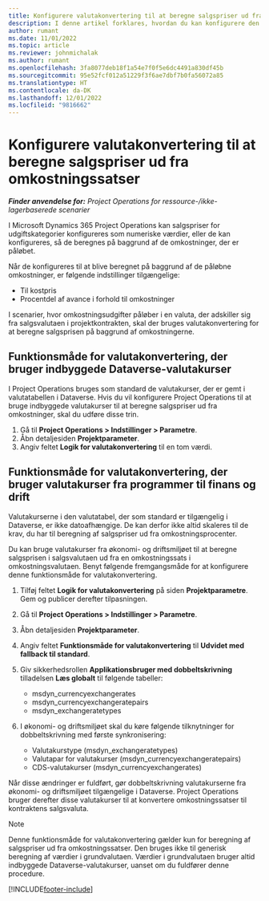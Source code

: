 ```yaml
---
title: Konfigurere valutakonvertering til at beregne salgspriser ud fra omkostningssatser
description: I denne artikel forklares, hvordan du kan konfigurere den funktionsmåde for valutakonvertering, der bruges i Microsoft Dynamics 365 Project Operations , når salgstransaktioner oprettes ud fra omkostningstransaktioner.
author: rumant
ms.date: 11/01/2022
ms.topic: article
ms.reviewer: johnmichalak
ms.author: rumant
ms.openlocfilehash: 3fa8077deb18f1a54e7f0f5e6dc4491a830df45b
ms.sourcegitcommit: 95e52fcf012a51229f3f6ae7dbf7b0fa56072a85
ms.translationtype: HT
ms.contentlocale: da-DK
ms.lasthandoff: 12/01/2022
ms.locfileid: "9816662"
---
```

# <a name="set-up-currency-conversion-to-calculate-sales-prices-from-cost-rates"></a>Konfigurere valutakonvertering til at beregne salgspriser ud fra omkostningssatser

_**Finder anvendelse for:** Project Operations for ressource-/ikke-lagerbaserede scenarier_

I Microsoft Dynamics 365 Project Operations kan salgspriser for udgiftskategorier konfigureres som numeriske værdier, eller de kan konfigureres, så de beregnes på baggrund af de omkostninger, der er påløbet.

Når de konfigureres til at blive beregnet på baggrund af de påløbne omkostninger, er følgende indstillinger tilgængelige:

- Til kostpris
- Procentdel af avance i forhold til omkostninger

I scenarier, hvor omkostningsudgifter påløber i en valuta, der adskiller sig fra salgsvalutaen i projektkontrakten, skal der bruges valutakonvertering for at beregne salgsprisen på baggrund af omkostningerne.

## <a name="currency-conversion-behavior-that-uses-native-dataverse-exchange-rates"></a>Funktionsmåde for valutakonvertering, der bruger indbyggede Dataverse-valutakurser

I Project Operations bruges som standard de valutakurser, der er gemt i valutatabellen i Dataverse. Hvis du vil konfigurere Project Operations til at bruge indbyggede valutakurser til at beregne salgspriser ud fra omkostninger, skal du udføre disse trin.

1. Gå til **Project Operations \> Indstillinger \> Parametre**.
1. Åbn detaljesiden **Projektparameter**.
1. Angiv feltet **Logik for valutakonvertering** til en tom værdi.

## <a name="currency-conversion-behavior-that-uses-exchange-rates-from-finance-and-operations-apps"></a>Funktionsmåde for valutakonvertering, der bruger valutakurser fra programmer til finans og drift

Valutakurserne i den valutatabel, der som standard er tilgængelig i Dataverse, er ikke datoafhængige. De kan derfor ikke altid skaleres til de krav, du har til beregning af salgspriser ud fra omkostningsprocenter.

Du kan bruge valutakurser fra økonomi- og driftsmiljøet til at beregne salgsprisen i salgsvalutaen ud fra en omkostningssats i omkostningsvalutaen. Benyt følgende fremgangsmåde for at konfigurere denne funktionsmåde for valutakonvertering.

1. Tilføj feltet **Logik for valutakonvertering** på siden **Projektparametre**. Gem og publicer derefter tilpasningen.
1. Gå til **Project Operations \> Indstillinger \> Parametre**.
1. Åbn detaljesiden **Projektparameter**. 
1. Angiv feltet **Funktionsmåde for valutakonvertering** til **Udvidet med fallback til standard**.
1. Giv sikkerhedsrollen **Applikationsbruger med dobbeltskrivning** tilladelsen **Læs globalt** til følgende tabeller:

    - msdyn\_currencyexchangerates
    - msdyn\_currencyexchangeratepairs
    - msdyn\_exchangeratetypes

1. I økonomi- og driftsmiljøet skal du køre følgende tilknytninger for dobbeltskrivning med første synkronisering:

    - Valutakurstype (msdyn\_exchangeratetypes)
    - Valutapar for valutakurser (msdyn\_currencyexchangeratepairs)
    - CDS-valutakurser (msdyn\_currencyexchangerates)

Når disse ændringer er fuldført, gør dobbeltskrivning valutakurserne fra økonomi- og driftsmiljøet tilgængelige i Dataverse. Project Operations bruger derefter disse valutakurser til at konvertere omkostningssatser til kontraktens salgsvaluta.

> [!NOTE]
> Denne funktionsmåde for valutakonvertering gælder kun for beregning af salgspriser ud fra omkostningssatser. Den bruges ikke til generisk beregning af værdier i grundvalutaen. Værdier i grundvalutaen bruger altid indbyggede Dataverse-valutakurser, uanset om du fuldfører denne procedure.

[!INCLUDE[footer-include](../includes/footer-banner.md)]
